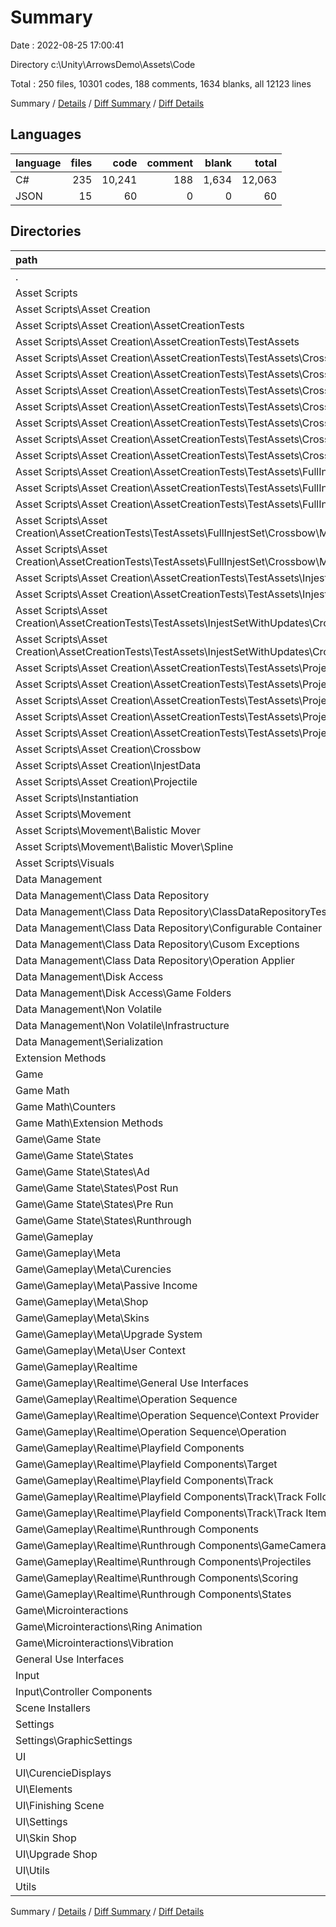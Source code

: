 # Summary

Date : 2022-08-25 17:00:41

Directory c:\\Unity\\ArrowsDemo\\Assets\\Code

Total : 250 files,  10301 codes, 188 comments, 1634 blanks, all 12123 lines

Summary / [Details](details.md) / [Diff Summary](diff.md) / [Diff Details](diff-details.md)

## Languages
| language | files | code | comment | blank | total |
| :--- | ---: | ---: | ---: | ---: | ---: |
| C# | 235 | 10,241 | 188 | 1,634 | 12,063 |
| JSON | 15 | 60 | 0 | 0 | 60 |

## Directories
| path | files | code | comment | blank | total |
| :--- | ---: | ---: | ---: | ---: | ---: |
| . | 250 | 10,301 | 188 | 1,634 | 12,123 |
| Asset Scripts | 53 | 1,806 | 34 | 286 | 2,126 |
| Asset Scripts\\Asset Creation | 44 | 1,443 | 32 | 225 | 1,700 |
| Asset Scripts\\Asset Creation\\AssetCreationTests | 20 | 607 | 3 | 89 | 699 |
| Asset Scripts\\Asset Creation\\AssetCreationTests\\TestAssets | 15 | 60 | 0 | 0 | 60 |
| Asset Scripts\\Asset Creation\\AssetCreationTests\\TestAssets\\Crossbow | 6 | 24 | 0 | 0 | 24 |
| Asset Scripts\\Asset Creation\\AssetCreationTests\\TestAssets\\Crossbow\\ModernCarbon | 1 | 4 | 0 | 0 | 4 |
| Asset Scripts\\Asset Creation\\AssetCreationTests\\TestAssets\\Crossbow\\ModernCarbonTinted | 1 | 4 | 0 | 0 | 4 |
| Asset Scripts\\Asset Creation\\AssetCreationTests\\TestAssets\\Crossbow\\ModernRedWood | 1 | 4 | 0 | 0 | 4 |
| Asset Scripts\\Asset Creation\\AssetCreationTests\\TestAssets\\Crossbow\\ModernRedWoodGold | 1 | 4 | 0 | 0 | 4 |
| Asset Scripts\\Asset Creation\\AssetCreationTests\\TestAssets\\Crossbow\\RedWood | 1 | 4 | 0 | 0 | 4 |
| Asset Scripts\\Asset Creation\\AssetCreationTests\\TestAssets\\Crossbow\\Wood | 1 | 4 | 0 | 0 | 4 |
| Asset Scripts\\Asset Creation\\AssetCreationTests\\TestAssets\\FullInjestSet | 3 | 12 | 0 | 0 | 12 |
| Asset Scripts\\Asset Creation\\AssetCreationTests\\TestAssets\\FullInjestSet\\Crossbow | 3 | 12 | 0 | 0 | 12 |
| Asset Scripts\\Asset Creation\\AssetCreationTests\\TestAssets\\FullInjestSet\\Crossbow\\DataUpdate | 1 | 4 | 0 | 0 | 4 |
| Asset Scripts\\Asset Creation\\AssetCreationTests\\TestAssets\\FullInjestSet\\Crossbow\\ModelAndDataUpdates | 1 | 4 | 0 | 0 | 4 |
| Asset Scripts\\Asset Creation\\AssetCreationTests\\TestAssets\\FullInjestSet\\Crossbow\\ModelUpdate | 1 | 4 | 0 | 0 | 4 |
| Asset Scripts\\Asset Creation\\AssetCreationTests\\TestAssets\\InjestSetWithUpdates | 2 | 8 | 0 | 0 | 8 |
| Asset Scripts\\Asset Creation\\AssetCreationTests\\TestAssets\\InjestSetWithUpdates\\Crossbow | 2 | 8 | 0 | 0 | 8 |
| Asset Scripts\\Asset Creation\\AssetCreationTests\\TestAssets\\InjestSetWithUpdates\\Crossbow\\DataUpdate | 1 | 4 | 0 | 0 | 4 |
| Asset Scripts\\Asset Creation\\AssetCreationTests\\TestAssets\\InjestSetWithUpdates\\Crossbow\\ModelAndDataUpdates | 1 | 4 | 0 | 0 | 4 |
| Asset Scripts\\Asset Creation\\AssetCreationTests\\TestAssets\\Projectiles | 4 | 16 | 0 | 0 | 16 |
| Asset Scripts\\Asset Creation\\AssetCreationTests\\TestAssets\\Projectiles\\Arrow | 1 | 4 | 0 | 0 | 4 |
| Asset Scripts\\Asset Creation\\AssetCreationTests\\TestAssets\\Projectiles\\Bolt | 1 | 4 | 0 | 0 | 4 |
| Asset Scripts\\Asset Creation\\AssetCreationTests\\TestAssets\\Projectiles\\fork | 1 | 4 | 0 | 0 | 4 |
| Asset Scripts\\Asset Creation\\AssetCreationTests\\TestAssets\\Projectiles\\pencil | 1 | 4 | 0 | 0 | 4 |
| Asset Scripts\\Asset Creation\\Crossbow | 3 | 123 | 0 | 20 | 143 |
| Asset Scripts\\Asset Creation\\InjestData | 3 | 34 | 10 | 6 | 50 |
| Asset Scripts\\Asset Creation\\Projectile | 4 | 183 | 1 | 27 | 211 |
| Asset Scripts\\Instantiation | 3 | 106 | 0 | 15 | 121 |
| Asset Scripts\\Movement | 3 | 162 | 1 | 29 | 192 |
| Asset Scripts\\Movement\\Balistic Mover | 2 | 132 | 0 | 23 | 155 |
| Asset Scripts\\Movement\\Balistic Mover\\Spline | 1 | 84 | 0 | 12 | 96 |
| Asset Scripts\\Visuals | 3 | 95 | 1 | 17 | 113 |
| Data Management | 47 | 1,531 | 19 | 219 | 1,769 |
| Data Management\\Class Data Repository | 34 | 1,173 | 15 | 172 | 1,360 |
| Data Management\\Class Data Repository\\ClassDataRepositoryTests | 1 | 65 | 0 | 12 | 77 |
| Data Management\\Class Data Repository\\Configurable Container | 8 | 242 | 7 | 39 | 288 |
| Data Management\\Class Data Repository\\Cusom Exceptions | 1 | 60 | 0 | 12 | 72 |
| Data Management\\Class Data Repository\\Operation Applier | 8 | 197 | 0 | 8 | 205 |
| Data Management\\Disk Access | 5 | 137 | 0 | 18 | 155 |
| Data Management\\Disk Access\\Game Folders | 5 | 137 | 0 | 18 | 155 |
| Data Management\\Non Volatile | 4 | 68 | 0 | 10 | 78 |
| Data Management\\Non Volatile\\Infrastructure | 2 | 30 | 0 | 4 | 34 |
| Data Management\\Serialization | 4 | 153 | 4 | 19 | 176 |
| Extension Methods | 2 | 90 | 0 | 9 | 99 |
| Game | 108 | 4,788 | 74 | 778 | 5,640 |
| Game Math | 6 | 434 | 22 | 60 | 516 |
| Game Math\\Counters | 2 | 75 | 0 | 13 | 88 |
| Game Math\\Extension Methods | 2 | 35 | 0 | 2 | 37 |
| Game\\Game State | 26 | 1,326 | 12 | 211 | 1,549 |
| Game\\Game State\\States | 22 | 1,089 | 12 | 177 | 1,278 |
| Game\\Game State\\States\\Ad | 2 | 60 | 1 | 8 | 69 |
| Game\\Game State\\States\\Post Run | 6 | 290 | 0 | 46 | 336 |
| Game\\Game State\\States\\Pre Run | 6 | 291 | 2 | 50 | 343 |
| Game\\Game State\\States\\Runthrough | 6 | 355 | 9 | 62 | 426 |
| Game\\Gameplay | 73 | 3,274 | 62 | 534 | 3,870 |
| Game\\Gameplay\\Meta | 25 | 840 | 2 | 144 | 986 |
| Game\\Gameplay\\Meta\\Curencies | 1 | 54 | 0 | 11 | 65 |
| Game\\Gameplay\\Meta\\Passive Income | 1 | 8 | 0 | 1 | 9 |
| Game\\Gameplay\\Meta\\Shop | 8 | 205 | 2 | 27 | 234 |
| Game\\Gameplay\\Meta\\Skins | 10 | 393 | 0 | 76 | 469 |
| Game\\Gameplay\\Meta\\Upgrade System | 1 | 59 | 0 | 12 | 71 |
| Game\\Gameplay\\Meta\\User Context | 4 | 121 | 0 | 17 | 138 |
| Game\\Gameplay\\Realtime | 48 | 2,434 | 60 | 390 | 2,884 |
| Game\\Gameplay\\Realtime\\General Use Interfaces | 5 | 50 | 0 | 6 | 56 |
| Game\\Gameplay\\Realtime\\Operation Sequence | 15 | 537 | 50 | 75 | 662 |
| Game\\Gameplay\\Realtime\\Operation Sequence\\Context Provider | 2 | 56 | 0 | 12 | 68 |
| Game\\Gameplay\\Realtime\\Operation Sequence\\Operation | 8 | 245 | 22 | 31 | 298 |
| Game\\Gameplay\\Realtime\\Playfield Components | 14 | 805 | 1 | 132 | 938 |
| Game\\Gameplay\\Realtime\\Playfield Components\\Target | 6 | 323 | 1 | 53 | 377 |
| Game\\Gameplay\\Realtime\\Playfield Components\\Track | 7 | 446 | 0 | 75 | 521 |
| Game\\Gameplay\\Realtime\\Playfield Components\\Track\\Track Follower | 2 | 100 | 0 | 16 | 116 |
| Game\\Gameplay\\Realtime\\Playfield Components\\Track\\Track Items | 1 | 77 | 0 | 14 | 91 |
| Game\\Gameplay\\Realtime\\Runthrough Components | 11 | 757 | 7 | 119 | 883 |
| Game\\Gameplay\\Realtime\\Runthrough Components\\GameCamera | 1 | 34 | 0 | 5 | 39 |
| Game\\Gameplay\\Realtime\\Runthrough Components\\Projectiles | 6 | 352 | 7 | 54 | 413 |
| Game\\Gameplay\\Realtime\\Runthrough Components\\Scoring | 2 | 37 | 0 | 7 | 44 |
| Game\\Gameplay\\Realtime\\Runthrough Components\\States | 2 | 334 | 0 | 53 | 387 |
| Game\\Microinteractions | 9 | 188 | 0 | 33 | 221 |
| Game\\Microinteractions\\Ring Animation | 2 | 41 | 0 | 6 | 47 |
| Game\\Microinteractions\\Vibration | 4 | 121 | 0 | 23 | 144 |
| General Use Interfaces | 2 | 10 | 0 | 2 | 12 |
| Input | 3 | 204 | 0 | 32 | 236 |
| Input\\Controller Components | 3 | 204 | 0 | 32 | 236 |
| Scene Installers | 1 | 115 | 0 | 14 | 129 |
| Settings | 3 | 150 | 0 | 30 | 180 |
| Settings\\GraphicSettings | 2 | 118 | 0 | 24 | 142 |
| UI | 21 | 1,115 | 38 | 197 | 1,350 |
| UI\\CurencieDisplays | 4 | 123 | 0 | 23 | 146 |
| UI\\Elements | 2 | 170 | 0 | 36 | 206 |
| UI\\Finishing Scene | 1 | 35 | 4 | 9 | 48 |
| UI\\Settings | 4 | 226 | 0 | 37 | 263 |
| UI\\Skin Shop | 5 | 312 | 1 | 55 | 368 |
| UI\\Upgrade Shop | 2 | 91 | 7 | 15 | 113 |
| UI\\Utils | 1 | 39 | 0 | 9 | 48 |
| Utils | 4 | 58 | 1 | 7 | 66 |

Summary / [Details](details.md) / [Diff Summary](diff.md) / [Diff Details](diff-details.md)